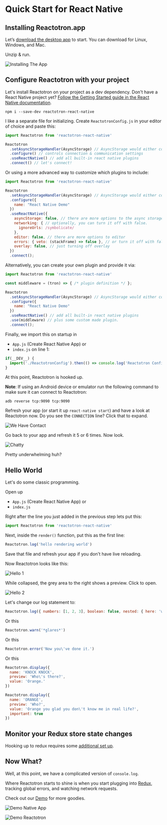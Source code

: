 # Quick Start for React Native

## Installing Reactotron.app

Let’s [download the desktop app](./installing.md) to start.  You can download for Linux, Windows, and Mac.

Unzip & run.

![Installing The App](./images/quick-start-react-js/installing.jpg)

## Configure Reactotron with your project

Let's install Reactotron on your project as a dev dependency. Don't have a React Native project yet? [Follow the Getting Started guide in the React Native documentation](https://facebook.github.io/react-native/docs/getting-started.html).

```
npm i --save-dev reactotron-react-native
```

I like a separate file for initializing.  Create `ReactotronConfig.js` in your editor of choice and paste this:

```js
import Reactotron from 'reactotron-react-native'

Reactotron
  .setAsyncStorageHandler(AsyncStorage) // AsyncStorage would either come from `react-native` or `@react-native-community/async-storage` depending on where you get it from
  .configure() // controls connection & communication settings
  .useReactNative() // add all built-in react native plugins
  .connect() // let's connect!
```

Or using a more advanced way to customize which plugins to include:

```js
import Reactotron from 'reactotron-react-native'

Reactotron
  .setAsyncStorageHandler(AsyncStorage) // AsyncStorage would either come from `react-native` or `@react-native-community/async-storage` depending on where you get it from
  .configure({
    name: "React Native Demo"
  })
  .useReactNative({
    asyncStorage: false, // there are more options to the async storage.
    networking: { // optionally, you can turn it off with false.
      ignoreUrls: /symbolicate/
    },
    editor: false, // there are more options to editor
    errors: { veto: (stackFrame) => false }, // or turn it off with false
    overlay: false, // just turning off overlay
  })
  .connect();
```

Alternatively, you can create your own plugin and provide it via:

```js
import Reactotron from 'reactotron-react-native'

const middleware = (tron) => { /* plugin definition */ };

Reactotron
  .setAsyncStorageHandler(AsyncStorage) // AsyncStorage would either come from `react-native` or `@react-native-community/async-storage` depending on where you get it from
  .configure({
    name: "React Native Demo"
  })
  .useReactNative() // add all built-in react native plugins
  .use(middleware) // plus some custom made plugin.
  .connect();
```

Finally, we import this on startup in
- `App.js` (Create React Native App) or
- `index.js`
on line 1:

```js
if(__DEV__) {
  import('./ReactotronConfig').then(() => console.log('Reactotron Configured'))
}
```

At this point, Reactotron is hooked up.

**Note**: If using an Android device or emulator run the following command to make sure it can connect to Reactotron:
```
adb reverse tcp:9090 tcp:9090
```

Refresh your app (or start it up `react-native start`) and have a look at Reactotron now.  Do you see the `CONNECTION` line?  Click that to expand.

![We Have Contact](./images/quick-start-react-native/first-connect.jpg)


Go back to your app and refresh it 5 or 6 times.  Now look.

![Chatty](./images/quick-start-react-native/spammy.jpg)

Pretty underwhelming huh?


## Hello World

Let's do some classic programming.

Open up
- `App.js` (Create React Native App) or
- `index.js`

Right after the line you just added in the previous step lets put this:

```js
import Reactotron from 'reactotron-react-native'
```

Next, inside the `render()` function, put this as the first line:

```js
Reactotron.log('hello rendering world')
```

Save that file and refresh your app if you don't have live reloading.

Now Reactotron looks like this:

![Hello 1](./images/quick-start-react-native/hello-1.jpg)

While collapsed, the grey area to the right shows a preview.  Click to open.

![Hello 2](./images/quick-start-react-native/hello-2.jpg)

Let's change our log statement to:

```js
Reactotron.log({ numbers: [1, 2, 3], boolean: false, nested: { here: 'we go' } })
```

Or this

```js
Reactotron.warn('*glares*')
```

Or this

```js
Reactotron.error('Now you\'ve done it.')
```

Or this

```js
Reactotron.display({
  name: 'KNOCK KNOCK',
  preview: 'Who\'s there?',
  value: 'Orange.'
})

Reactotron.display({
  name: 'ORANGE',
  preview: 'Who?',
  value: 'Orange you glad you don\'t know me in real life?',
  important: true
})
```

## Monitor your Redux store state changes

Hooking up to redux requires some [additional set up](https://github.com/infinitered/reactotron/blob/master/docs/plugin-redux.md).

## Now What?

Well, at this point, we have a complicated version of `console.log`.

Where Reactotron starts to shine is when you start plugging into [Redux](./plugin-redux.md), tracking global errors, and watching network requests.

Check out our [Demo](../examples/demo-react-native) for more goodies.

![Demo Native App](./images/quick-start-react-native/react-demo-native.jpg)

![Demo Reactotron](./images/quick-start-react-native/react-demo-native-reactotron.jpg)
